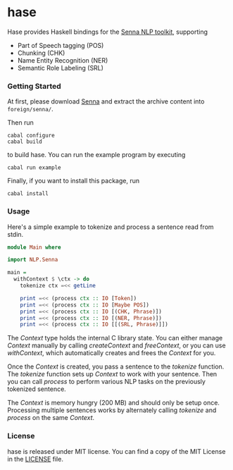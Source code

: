 # hase

Hase provides Haskell bindings for the [Senna NLP toolkit](http://ronan.collobert.com/senna),
supporting

  * Part of Speech tagging (POS)
  * Chunking (CHK)
  * Name Entity Recognition (NER)
  * Semantic Role Labeling (SRL)

### Getting Started

At first, please download [Senna](http://ronan.collobert.com/senna) and
extract the archive content into `foreign/senna/`.

Then run

    cabal configure
    cabal build

to build hase. You can run the example program by executing

    cabal run example

Finally, if you want to install this package, run

    cabal install

### Usage

Here's a simple example to tokenize and process a sentence read from stdin.

```haskell
module Main where

import NLP.Senna

main =
  withContext $ \ctx -> do
    tokenize ctx =<< getLine

    print =<< (process ctx :: IO [Token])
    print =<< (process ctx :: IO [Maybe POS])
    print =<< (process ctx :: IO [(CHK, Phrase)])
    print =<< (process ctx :: IO [(NER, Phrase)])
    print =<< (process ctx :: IO [[(SRL, Phrase)]])
```

The *Context* type holds the internal C library state.
You can either manage *Context* manually by calling *createContext*
and *freeContext*, or you can use *withContext*, which automatically
creates and frees the *Context* for you.

Once the *Context* is created, you pass a sentence to the *tokenize* function.
The *tokenize* function sets up *Context* to work with your sentence.
Then you can call *process* to perform various NLP tasks on the previously
tokenized sentence.

The *Context* is memory hungry (200 MB) and should only be setup once.
Processing multiple sentences works by alternately calling *tokenize*
and *process* on the same *Context*.

### License

hase is released under MIT license.
You can find a copy of the MIT License in the [LICENSE](./LICENSE) file.
